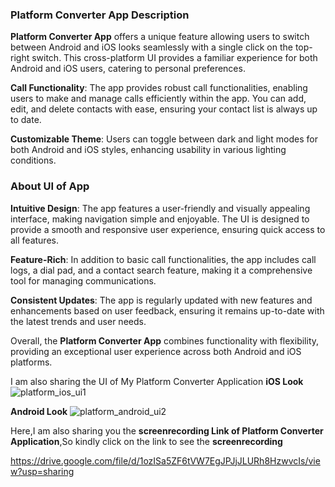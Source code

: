 ### Platform Converter App Description

**Platform Converter App** offers a unique feature allowing users to switch between Android and iOS looks seamlessly with a single click on the top-right switch. This cross-platform UI provides a familiar experience for both Android and iOS users, catering to personal preferences.

**Call Functionality**: The app provides robust call functionalities, enabling users to make and manage calls efficiently within the app. You can add, edit, and delete contacts with ease, ensuring your contact list is always up to date.

**Customizable Theme**: Users can toggle between dark and light modes for both Android and iOS styles, enhancing usability in various lighting conditions.
### About UI of App
**Intuitive Design**: The app features a user-friendly and visually appealing interface, making navigation simple and enjoyable. The UI is designed to provide a smooth and responsive user experience, ensuring quick access to all features.

**Feature-Rich**: In addition to basic call functionalities, the app includes call logs, a dial pad, and a contact search feature, making it a comprehensive tool for managing communications.

**Consistent Updates**: The app is regularly updated with new features and enhancements based on user feedback, ensuring it remains up-to-date with the latest trends and user needs.

Overall, the **Platform Converter App** combines functionality with flexibility, providing an exceptional user experience across both Android and iOS platforms.

I am also sharing the UI of My Platform Converter Application 
**iOS Look**
![platform_ios_ui1](https://github.com/Harshvasoya2737/platform_converter/assets/148517061/103d92a6-9b93-4c72-8a26-0205503ffd67)

**Android Look**
![platform_android_ui2](https://github.com/Harshvasoya2737/platform_converter/assets/148517061/ca351258-883a-4601-a383-5e9c15562ecf)

Here,I am also sharing you the **screenrecording Link of Platform Converter Application**,So kindly click on the link to see the **screenrecording** 

https://drive.google.com/file/d/1ozISa5ZF6tVW7EgJPJjJLURh8HzwvcIs/view?usp=sharing


